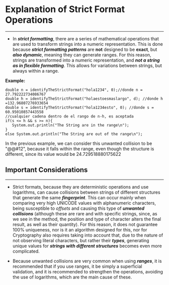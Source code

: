 # Explanation of Strict Format Operations

-------------------------------------

* In ***strict formatting***, there are a series of mathematical operations that are used to transform strings into a numeric representation. This is done because ***strict formatting patterns*** are **not** designed to be **exact**, but ***also dynamic***, meaning they can generate ranges. For this reason, strings are transformed into a numeric representation, and ***not a string as in flexible formatting***. This allows for variations between strings, but always within a range.

**Example:**
~~~~
double n = identifyTheStrictFormat("hola1234", 0);//donde n = 27.792222734086767
double h = identifyTheStrictFormat("holaestoesmaslargo", d); //donde h =132.96807276933654
double s = identifyTheStrictFormat("hola1234esto", 0); //donde s = 60.95010857443558
//cualquier cadena dentro de el rango de n-h, es aceptada
if(s <= h && s >= n){
   System.out.println("The String are in the range\n");
}
else System.out.println("The String are out of the range\n");
~~~~

In the previous example, we can consider this unwanted collision to be "@@#12", because it falls within the range, even though the structure is different, since its value would be 24.729518880175622

## Important Considerations

-------------------------------------

* Strict formats, because they are deterministic operations and use logarithms, can cause collisions between strings of different structures that generate the same ***fingerprint***. This can occur mainly when comparing very high UNICODE values ​​with alphanumeric characters, being susceptible to *offsets* and causing this type of ***unwanted collisions*** (although these are rare and with specific strings, since, as we see in the method, the position and type of character alters the final result, as well as their quantity). For this reason, it does not guarantee 100% uniqueness, nor is it an algorithm designed for this, nor for Cryptography also requires taking into account that, due to the nature of not observing literal characters, but rather their ***types***, generating unique values ​​for ***strings with different structures*** becomes even more complicated.

* Because unwanted collisions are very common when using ***ranges***, it is recommended that if you use ranges, it be simply a superficial validation, and it is recommended to strengthen the operations, avoiding the use of logarithms, which are the main cause of these.
